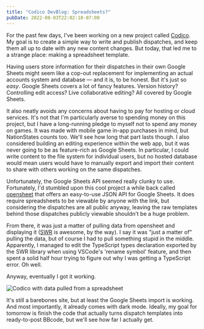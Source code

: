 ```yaml
---
title: "Codico DevBlog: Spreadsheets?"
pubDate: 2022-08-03T22:02:10-07:00
---
```


For the past few days, I've been working on a new project called [Codico](https://github.com/esfalsa/codico). My goal is to create a simple way to write and publish dispatches, and keep them all up to date with any new content changes. But today, that led me to a strange place: making a spreadsheet template.

Having users store information for their dispatches in their own Google Sheets might seem like a cop-out replacement for implementing an actual accounts system and database — and it is, to be honest. But it's just so _easy_. Google Sheets covers a lot of fancy features. Version history? Controlling edit access? Live collaborative editing? All covered by Google Sheets.

It also neatly avoids any concerns about having to pay for hosting or cloud services. It's not that I'm particularly averse to spending money on this project, but I have a long-running pledge to myself not to spend any money on games. It was made with mobile game in-app purchases in mind, but NationStates counts too. We'll see how long that part lasts though. I also considered building an editing experience within the web app, but it was never going to be as feature-rich as Google Sheets. In particular, I could write content to the file system for individual users, but no hosted database would mean users would have to manually export and import their content to share with others working on the same dispatches.

Unfortunately, the Google Sheets API seemed really clunky to use. Fortunately, I'd stumbled upon this cool project a while back called [opensheet](https://github.com/benborgers/opensheet#readme) that offers an easy-to-use JSON API for Google Sheets. It does require spreadsheets to be viewable by anyone with the link, but considering the dispatches are all public anyway, leaving the raw templates behind those dispatches publicly viewable shouldn't be a huge problem.

From there, it was just a matter of pulling data from opensheet and displaying it ([SWR](https://swr.vercel.app/) is awesome, by the way). I say it was "just a matter of" pulling the data, but of course I had to pull something stupid in the middle. Apparently, I managed to edit the TypeScript types declaration exported by the SWR library when using VSCode's 'rename symbol' feature, and then spent a solid half hour trying to figure out why I was getting a TypeScript error. Oh well.

Anyway, eventually I got it working.

![Codico with data pulled from a spreadsheet](/images/posts/codico-basic-spreadsheet-view.png)

It's still a barebones site, but at least the Google Sheets import is working. And most importantly, it already comes with dark mode. Ideally, my goal for tomorrow is finish the code that actually turns dispatch templates into ready-to-post BBcode, but we'll see how far I actually get.
